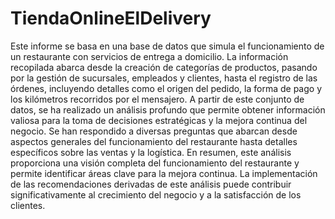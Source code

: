 # TiendaOnlineElDelivery
Este informe se basa en una base de datos que simula el funcionamiento de un restaurante con servicios de entrega a domicilio. La información recopilada abarca desde la creación de categorías de productos, pasando por la gestión de sucursales, empleados y clientes, hasta el registro de las órdenes, incluyendo detalles como el origen del pedido, la forma de pago y los kilómetros recorridos por el mensajero.
A partir de este conjunto de datos, se ha realizado un análisis profundo que permite obtener información valiosa para la toma de decisiones estratégicas y la mejora continua del negocio. Se han respondido a diversas preguntas que abarcan desde aspectos generales del funcionamiento del restaurante hasta detalles específicos sobre las ventas y la logística.
En resumen, este análisis proporciona una visión completa del funcionamiento del restaurante y permite identificar áreas clave para la mejora continua. La implementación de las recomendaciones derivadas de este análisis puede contribuir significativamente al crecimiento del negocio y a la satisfacción de los clientes.

